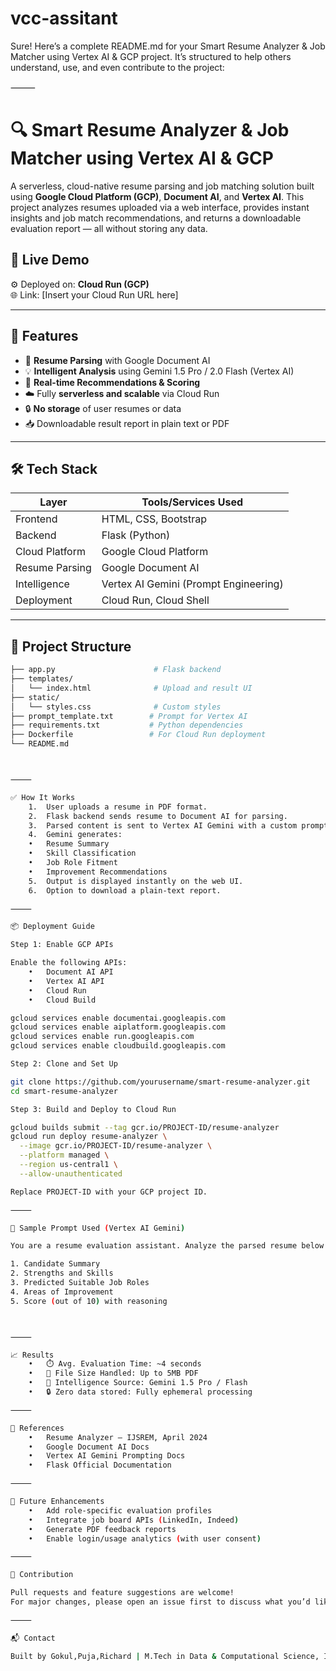 # vcc-assitant
Sure! Here’s a complete README.md for your Smart Resume Analyzer & Job Matcher using Vertex AI & GCP project. It’s structured to help others understand, use, and even contribute to the project:

⸻



# 🔍 Smart Resume Analyzer & Job Matcher using Vertex AI & GCP

A serverless, cloud-native resume parsing and job matching solution built using **Google Cloud Platform (GCP)**, **Document AI**, and **Vertex AI**. This project analyzes resumes uploaded via a web interface, provides instant insights and job match recommendations, and returns a downloadable evaluation report — all without storing any data.

## 🚀 Live Demo

⚙️ Deployed on: **Cloud Run (GCP)**  
🌐 Link: [Insert your Cloud Run URL here]

---

## 📌 Features

- 🧾 **Resume Parsing** with Google Document AI
- 💡 **Intelligent Analysis** using Gemini 1.5 Pro / 2.0 Flash (Vertex AI)
- 📄 **Real-time Recommendations & Scoring**
- ☁️ Fully **serverless and scalable** via Cloud Run
- 🔒 **No storage** of user resumes or data
- 📥 Downloadable result report in plain text or PDF

---

## 🛠️ Tech Stack

| Layer            | Tools/Services Used                                |
|------------------|----------------------------------------------------|
| Frontend         | HTML, CSS, Bootstrap                               |
| Backend          | Flask (Python)                                     |
| Cloud Platform   | Google Cloud Platform                              |
| Resume Parsing   | Google Document AI                                 |
| Intelligence     | Vertex AI Gemini (Prompt Engineering)              |
| Deployment       | Cloud Run, Cloud Shell                             |

---

## 📂 Project Structure

```bash
├── app.py                      # Flask backend
├── templates/
│   └── index.html              # Upload and result UI
├── static/
│   └── styles.css              # Custom styles
├── prompt_template.txt        # Prompt for Vertex AI
├── requirements.txt           # Python dependencies
├── Dockerfile                 # For Cloud Run deployment
└── README.md



⸻

✅ How It Works
	1.	User uploads a resume in PDF format.
	2.	Flask backend sends resume to Document AI for parsing.
	3.	Parsed content is sent to Vertex AI Gemini with a custom prompt.
	4.	Gemini generates:
	•	Resume Summary
	•	Skill Classification
	•	Job Role Fitment
	•	Improvement Recommendations
	5.	Output is displayed instantly on the web UI.
	6.	Option to download a plain-text report.

⸻

📦 Deployment Guide

Step 1: Enable GCP APIs

Enable the following APIs:
	•	Document AI API
	•	Vertex AI API
	•	Cloud Run
	•	Cloud Build

gcloud services enable documentai.googleapis.com
gcloud services enable aiplatform.googleapis.com
gcloud services enable run.googleapis.com
gcloud services enable cloudbuild.googleapis.com

Step 2: Clone and Set Up

git clone https://github.com/yourusername/smart-resume-analyzer.git
cd smart-resume-analyzer

Step 3: Build and Deploy to Cloud Run

gcloud builds submit --tag gcr.io/PROJECT-ID/resume-analyzer
gcloud run deploy resume-analyzer \
  --image gcr.io/PROJECT-ID/resume-analyzer \
  --platform managed \
  --region us-central1 \
  --allow-unauthenticated

Replace PROJECT-ID with your GCP project ID.

⸻

🧪 Sample Prompt Used (Vertex AI Gemini)

You are a resume evaluation assistant. Analyze the parsed resume below and provide:

1. Candidate Summary
2. Strengths and Skills
3. Predicted Suitable Job Roles
4. Areas of Improvement
5. Score (out of 10) with reasoning



⸻

📈 Results
	•	⏱️ Avg. Evaluation Time: ~4 seconds
	•	📂 File Size Handled: Up to 5MB PDF
	•	🧠 Intelligence Source: Gemini 1.5 Pro / Flash
	•	🔒 Zero data stored: Fully ephemeral processing

⸻

🧾 References
	•	Resume Analyzer – IJSREM, April 2024
	•	Google Document AI Docs
	•	Vertex AI Gemini Prompting Docs
	•	Flask Official Documentation

⸻

🎯 Future Enhancements
	•	Add role-specific evaluation profiles
	•	Integrate job board APIs (LinkedIn, Indeed)
	•	Generate PDF feedback reports
	•	Enable login/usage analytics (with user consent)

⸻

🤝 Contribution

Pull requests and feature suggestions are welcome!
For major changes, please open an issue first to discuss what you’d like to change.

⸻

📬 Contact

Built by Gokul,Puja,Richard | M.Tech in Data & Computational Science, IIT Jodhpur



